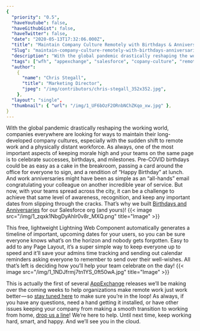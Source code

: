 ```yaml
---
{
  "priority": "0.5",
  "haveYoutube": false,
  "haveGithubGist": false,
  "haveTwitter": false,
  "date": "2020-05-13T17:32:06.000Z",
  "title": "Maintain Company Culture Remotely with Birthdays & Anniversaries",
  "Slug": "maintain-company-culture-remotely-with-birthdays-anniversaries",
  "description": "With the global pandemic drastically reshaping the working world, companies everywhere are looking for ways to maintain their long-developed company cultures, especially with the sudden shift to remote work and a physically distant workforce..",
  "tags": ["wfh", "appexchange", "salesforce", "copany-culture", "remote"],
  "author":
    {
      "name": "Chris Stegall",
      "title": "Marketing Director",
      "jpeg": "/img/contributors/chris-stegall_352x352.jpg",
    },
  "layout": "single",
  "thumbnail": { "url": "/img/1_UF6bOzF2ORnbNChZKqo_xw.jpg" },
}
---
```


With the global pandemic drastically reshaping the working world, companies everywhere are looking for ways to maintain their long-developed company cultures, especially with the sudden shift to remote work and a physically distant workforce.
As always, one of the most important aspects of keeping morale high and your teams on the same page is to celebrate successes, birthdays, and milestones. Pre-COVID birthdays could be as easy as a cake in the breakroom, passing a card around the office for everyone to sign, and a rendition of “Happy Birthday” at lunch. And work anniversaries might have been as simple as an “all-hands” email congratulating your colleague on another incredible year of service. But now, with your teams spread across the city, it can be a challenge to achieve that same level of awareness, recognition, and keep any important dates from slipping through the cracks. That’s why we built [Birthdays and Anniversaries](https://appexchange.salesforce.com/appxListingDetail?listingId=a0N3A00000GA7tkUAD) for our Salesforce org (and yours)!
{{< image src="/img/1_zqxk1NbgDyAhIr0v8r_MXQ.png" title="Image" >}}

This free, lightweight Lightning Web Component automatically generates a timeline of important, upcoming dates for your users, so you can be sure everyone knows what’s on the horizon and nobody gets forgotten.
Easy to add to any Page Layout, it’s a super simple way to keep everyone up to speed and it’ll save your admins time tracking and sending out calendar reminders asking everyone to remember to send over their well-wishes.
All that’s left is deciding how you’ll help your team celebrate on the day!
{{< image src="/img/1_1NDJfrmj7tn1YS_0ft50wA.jpg" title="Image" >}}

This is actually the first of several [AppExchange](https://appexchange.salesforce.com/appxListingDetail?listingId=a0N3A00000GA7tkUAD) releases we’ll be making over the coming weeks to help organizations make remote work just work better — so [stay tuned here](https://pardot.mkpartners.com/subscribe) to make sure you’re in the loop!
As always, if you have any questions, need a hand getting it installed, or have other issues keeping your company from making a smooth transition to working from home, [drop us a line](https://www.mkpartners.com/contact.html)! We’re here to help.
Until next time, keep working hard, smart, and happy. And we’ll see you in the cloud.
